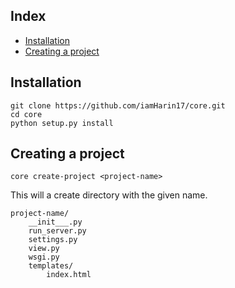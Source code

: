 ## Index
* [Installation](#installation)
* [Creating a project](#creating-a-project)

## Installation
```
git clone https://github.com/iamHarin17/core.git
cd core
python setup.py install
```

## Creating a project
```
core create-project <project-name>
```
This will a create directory with the given name.
```
project-name/
    __init___.py
    run_server.py
    settings.py
    view.py
    wsgi.py
    templates/
        index.html
```
